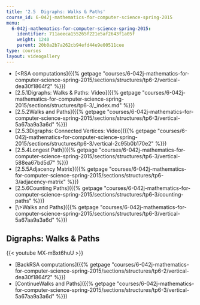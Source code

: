 ```yaml
---
title: '2.5  Digraphs: Walks & Paths'
course_id: 6-042j-mathematics-for-computer-science-spring-2015
menu:
  6-042j-mathematics-for-computer-science-spring-2015:
    identifier: 711aeeca155265f221e5af2643f1a05f
    weight: 1240
    parent: 20b0a2b7a262cb94efd44e9e00511cee
type: courses
layout: videogallery
---
```

*   [<RSA computations]({{% getpage "courses/6-042j-mathematics-for-computer-science-spring-2015/sections/structures/tp6-2/vertical-dea30f1864f2" %}})
*   [2.5.1Digraphs: Walks & Paths: Video]({{% getpage "courses/6-042j-mathematics-for-computer-science-spring-2015/sections/structures/tp6-3/_index.md" %}})
*   [2.5.2Walks and Paths]({{% getpage "courses/6-042j-mathematics-for-computer-science-spring-2015/sections/structures/tp6-3/vertical-5a67aa9a3a6d" %}})
*   [2.5.3Digraphs: Connected Vertices: Video]({{% getpage "courses/6-042j-mathematics-for-computer-science-spring-2015/sections/structures/tp6-3/vertical-2c95b0b170e2" %}})
*   [2.5.4Longest Path]({{% getpage "courses/6-042j-mathematics-for-computer-science-spring-2015/sections/structures/tp6-3/vertical-588ea67bd5d7" %}})
*   [2.5.5Adjacency Matrix]({{% getpage "courses/6-042j-mathematics-for-computer-science-spring-2015/sections/structures/tp6-3/adjacency-matrix" %}})
*   [2.5.6Counting Paths]({{% getpage "courses/6-042j-mathematics-for-computer-science-spring-2015/sections/structures/tp6-3/counting-paths" %}})
*   [\\>Walks and Paths]({{% getpage "courses/6-042j-mathematics-for-computer-science-spring-2015/sections/structures/tp6-3/vertical-5a67aa9a3a6d" %}})

Digraphs: Walks & Paths
-----------------------

{{< youtube MX-mBxt6huU >}}

*   [BackRSA computations]({{% getpage "courses/6-042j-mathematics-for-computer-science-spring-2015/sections/structures/tp6-2/vertical-dea30f1864f2" %}})
*   [ContinueWalks and Paths]({{% getpage "courses/6-042j-mathematics-for-computer-science-spring-2015/sections/structures/tp6-3/vertical-5a67aa9a3a6d" %}})